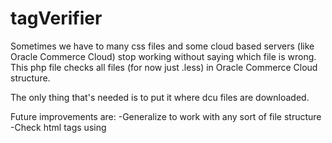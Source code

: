 # tagVerifier
Sometimes we have to many css files and some cloud based servers (like Oracle Commerce Cloud) stop working without saying which file is wrong. This php file checks all files (for now just .less) in Oracle Commerce Cloud structure. 

The only thing that's needed is to put it where dcu files are downloaded. 

Future improvements are:
-Generalize to work with any sort of file structure 
-Check html tags using
